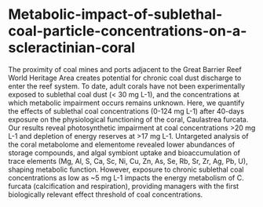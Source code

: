 # Metabolic-impact-of-sublethal-coal-particle-concentrations-on-a-scleractinian-coral
The proximity of coal mines and ports adjacent to the Great Barrier Reef World Heritage Area creates potential for chronic coal dust discharge to enter the reef system. To date, adult corals have not been experimentally exposed to sublethal coal dust (< 30 mg L-1), and the concentrations at which metabolic impairment occurs remains unknown. Here, we quantify the effects of sublethal coal concentrations (0-124 mg L-1) after 40-days exposure on the physiological functioning of the coral, Caulastrea furcata. Our results reveal photosynthetic impairment at coal concentrations >20 mg L-1 and depletion of energy reserves at >17 mg L-1. Untargeted analysis of the coral metabolome and elementome revealed lower abundances of storage compounds, and algal symbiont uptake and bioaccumulation of trace elements (Mg, Al, S, Ca, Sc, Ni, Cu, Zn, As, Se, Rb, Sr, Zr, Ag, Pb, U), shaping metabolic function. However, exposure to chronic sublethal coal concentrations as low as ~5 mg L-1 impacts the energy metabolism of C. furcata (calcification and respiration), providing managers with the first biologically relevant effect threshold of coal concentrations. 
